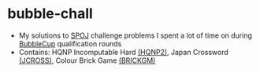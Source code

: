 # bubble-chall
- My solutions to [SPOJ](https://spoj.com) challenge problems I spent a lot of time on during [BubbleCup](http://bubblecup.org/) qualification rounds
- Contains: HQNP Incomputable Hard [(HQNP2)](http://www.spoj.com/problems/HQNP2/), Japan Crossword [(JCROSS)](http://www.spoj.com/problems/JCROSS/), Colour Brick Game [(BRICKGM)](http://www.spoj.com/problems/BRICKGM/)
